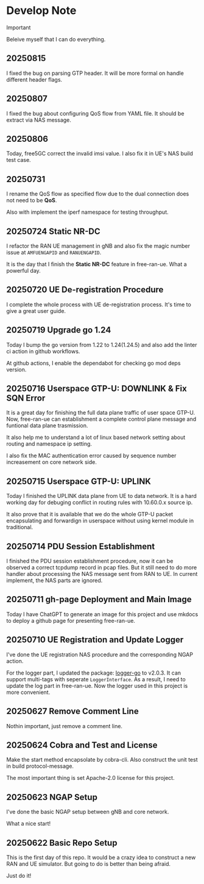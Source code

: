 # Develop Note

> [!Important]
> Beleive myself that I can do everything.

## 20250815

I fixed the bug on parsing GTP header. It will be more formal on handle different header flags.

## 20250807

I fixed the bug about configuring QoS flow from YAML file. It should be extract via NAS message.

## 20250806

Today, free5GC correct the invalid imsi value. I also fix it in UE's NAS build test case.

## 20250731

I rename the QoS flow as specified flow due to the dual connection does not need to be **QoS**.

Also with implement the iperf namespace for testing throughput.

## 20250724 Static NR-DC

I refactor the RAN UE management in gNB and also fix the magic number issue at `AMFUENGAPID` and `RANUENGAPID`.

It is the day that I finish the **Static NR-DC** feature in free-ran-ue. What a powerful day.

## 20250720 UE De-registration Procedure

I complete the whole process with UE de-registration process. It's time to give a great user guide.

## 20250719 Upgrade go 1.24

Today I bump the go version from 1.22 to 1.24(1.24.5) and also add the linter ci action in github workflows.

At github actions, I enable the dependabot for checking go mod deps version.

## 20250716 Userspace GTP-U: DOWNLINK & Fix SQN Error

It is a great day for finishing the full data plane traffic of user space GTP-U. Now, free-ran-ue can establishment a complete control plane message and funtional data plane trasmission.

It also help me to understand a lot of linux based network setting about routing and namespace ip setting.

I also fix the MAC authentication error caused by sequence number increasement on core network side.

## 20250715 Userspace GTP-U: UPLINK

Today I finished the UPLINK data plane from UE to data network. It is a hard working day for debuging conflict in routing rules with 10.60.0.x source ip.

It also prove that it is available that we do the whole GTP-U packet encapsulating and forwardign in userspace without using kernel module in traditional.

## 20250714 PDU Session Establishment

I finished the PDU session establishment procedure, now it can be observed a correct tcpdump record in pcap files. But it still need to do more handler about processing the NAS message sent from RAN to UE. In current implement, the NAS parts are ignored.

## 20250711 gh-page Deployment and Main Image

Today I have ChatGPT to generate an image for this project and use mkdocs to deploy a github page for presenting free-ran-ue.

## 20250710 UE Registration and Update Logger

I've done the UE registration NAS procedure and the corresponding NGAP action.

For the logger part, I updated the package: [logger-go](https://github.com/Alonza0314/logger-go) to v2.0.3. It can support multi-tags with seperate `LoggerInterface`. As a result, I need to update the log part in free-ran-ue. Now the logger used in this project is more convenient.

## 20250627 Remove Comment Line

Nothin important, just remove a comment line.

## 20250624 Cobra and Test and License

Make the start method encapsolate by cobra-cli. Also construct the unit test in build protocol-message.

The most important thing is set Apache-2.0 license for this project.

## 20250623 NGAP Setup

I've done the basic NGAP setup between gNB and core network.

What a nice start!

## 20250622 Basic Repo Setup

This is the first day of this repo. It would be a crazy idea to construct a new RAN and UE simulator.
But going to do is better than being afraid.

Just do it!
